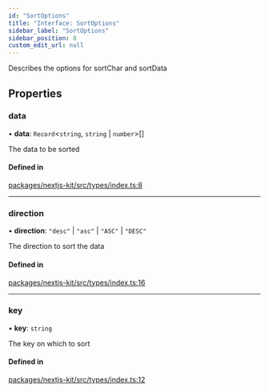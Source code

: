 ```yaml
---
id: "SortOptions"
title: "Interface: SortOptions"
sidebar_label: "SortOptions"
sidebar_position: 0
custom_edit_url: null
---
```


Describes the options for sortChar and sortData

## Properties

### data

• **data**: `Record`<`string`, `string` \| `number`\>[]

The data to be sorted

#### Defined in

[packages/nextjs-kit/src/types/index.ts:8](https://github.com/whitneymeredith/decoupled-kit-js/blob/187fef11/packages/nextjs-kit/src/types/index.ts#L8)

___

### direction

• **direction**: ``"desc"`` \| ``"asc"`` \| ``"ASC"`` \| ``"DESC"``

The direction to sort the data

#### Defined in

[packages/nextjs-kit/src/types/index.ts:16](https://github.com/whitneymeredith/decoupled-kit-js/blob/187fef11/packages/nextjs-kit/src/types/index.ts#L16)

___

### key

• **key**: `string`

The key on which to sort

#### Defined in

[packages/nextjs-kit/src/types/index.ts:12](https://github.com/whitneymeredith/decoupled-kit-js/blob/187fef11/packages/nextjs-kit/src/types/index.ts#L12)
